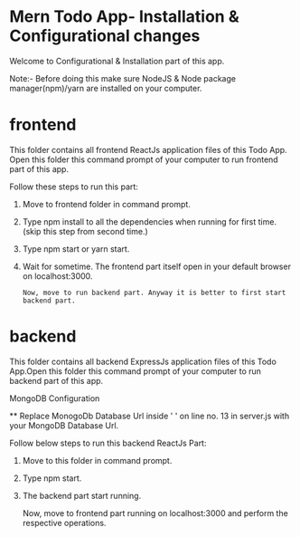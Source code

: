 # Mern Todo App- Installation & Configurational changes

Welcome to Configurational & Installation part of this app.

Note:- Before doing this make sure NodeJS & Node package manager(npm)/yarn are installed on your computer.

# frontend
This folder contains all frontend ReactJs application files of this Todo App. Open this folder this command prompt of your computer to run frontend part of this app.

Follow these steps to run this part:

1. Move to frontend folder in command prompt.

2. Type npm install to all the dependencies when running for first time. (skip this step from second time.)

3. Type npm start or yarn start.

4. Wait for sometime. The frontend part itself open in your default browser on localhost:3000.

       Now, move to run backend part. Anyway it is better to first start backend part.

# backend
This folder contains all backend ExpressJs application files of this Todo App.Open this folder this command prompt of your computer to run backend part of this app.

MongoDB Configuration

  ** Replace MonogoDb Database Url inside ' ' on line no. 13 in server.js with your MongoDB Database Url.
  
Follow below steps to run this backend ReactJs Part:

1. Move to this folder in command prompt.

2. Type npm start.

3. The backend part start running. 

   Now, move to frontend part running on localhost:3000 and perform the respective operations.

